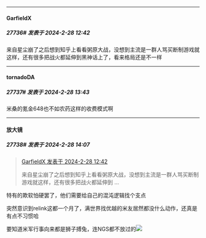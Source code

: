 ﻿
*****

####  GarfieldX  
##### 27736#       发表于 2024-2-28 12:42

来自星尘崩了之后想到知乎上看看粥原大战，没想到主流是一群人骂买断制游戏就这样，还有很多把战火都延伸到黑神话上了，看来格局还是不一样


*****

####  tornadoDA  
##### 27737#       发表于 2024-2-28 13:43

米桑的氪金648也不如农药这样的收费模式啊


*****

####  放大镜  
##### 27738#       发表于 2024-2-28 14:07

<blockquote><a href="httphttps://bbs.saraba1st.com/2b/forum.php?mod=redirect&amp;goto=findpost&amp;pid=64092515&amp;ptid=2035765" target="_blank">GarfieldX 发表于 2024-2-28 12:42</a>

来自星尘崩了之后想到知乎上看看粥原大战，没想到主流是一群人骂买断制游戏就这样，还有很多把战火都延伸到 ...</blockquote>
特有的欺软怕硬罢了，他们需要给自己的混沌逻辑找个支点

突然意识到relink这都一个月了，满世界找优越的米友居然都没什么动作，还真是有点不习惯哈

要知道米军行事向来都是狮子搏兔，连NGS都不放过的<img src="https://static.saraba1st.com/image/smiley/face2017/067.png" referrerpolicy="no-referrer">

